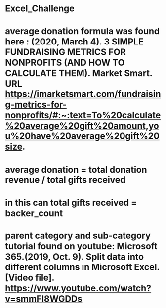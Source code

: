 # Excel_Challenge
# average donation formula was found here : (2020, March 4). 3 SIMPLE FUNDRAISING METRICS FOR NONPROFITS (AND HOW TO CALCULATE THEM). Market Smart. URL https://imarketsmart.com/fundraising-metrics-for-nonprofits/#:~:text=To%20calculate%20average%20gift%20amount,you%20have%20average%20gift%20size. 
# average donation = total donation revenue / total gifts received
# in this can total gifts received = backer_count
# parent category and sub-category tutorial found on youtube: Microsoft 365.(2019, Oct. 9). Split data into different columns in Microsoft Excel. [Video file]. https://www.youtube.com/watch?v=smmFI8WGDDs
